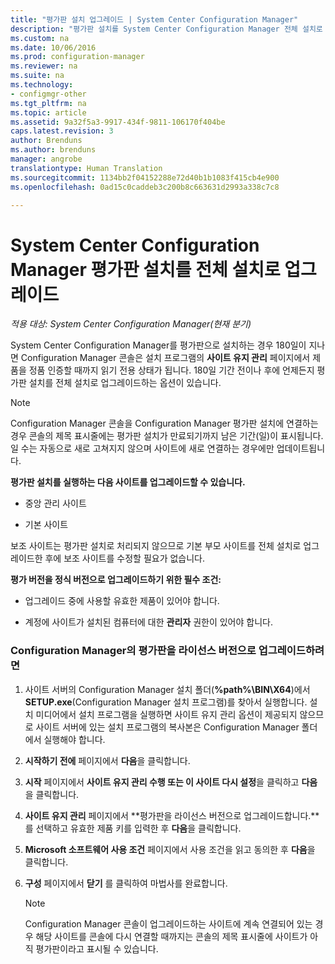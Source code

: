 ```yaml
---
title: "평가판 설치 업그레이드 | System Center Configuration Manager"
description: "평가판 설치를 System Center Configuration Manager 전체 설치로 업그레이드하는 방법을 알아봅니다."
ms.custom: na
ms.date: 10/06/2016
ms.prod: configuration-manager
ms.reviewer: na
ms.suite: na
ms.technology:
- configmgr-other
ms.tgt_pltfrm: na
ms.topic: article
ms.assetid: 9a32f5a3-9917-434f-9811-106170f404be
caps.latest.revision: 3
author: Brenduns
ms.author: brenduns
manager: angrobe
translationtype: Human Translation
ms.sourcegitcommit: 1134bb2f04152288e72d40b1b1083f415cb4e900
ms.openlocfilehash: 0ad15c0caddeb3c200b8c663631d2993a338c7c8

---
```

# <a name="upgrade-an-evaluation-install-of-system-center-configuration-manager-to-a-full-install"></a>System Center Configuration Manager 평가판 설치를 전체 설치로 업그레이드

*적용 대상: System Center Configuration Manager(현재 분기)*



 System Center Configuration Manager를 평가판으로 설치하는 경우 180일이 지나면 Configuration Manager 콘솔은 설치 프로그램의 **사이트 유지 관리** 페이지에서 제품을 정품 인증할 때까지 읽기 전용 상태가 됩니다. 180일 기간 전이나 후에 언제든지 평가판 설치를 전체 설치로 업그레이드하는 옵션이 있습니다.  

> [!NOTE]  
>  Configuration Manager 콘솔을 Configuration Manager 평가판 설치에 연결하는 경우 콘솔의 제목 표시줄에는 평가판 설치가 만료되기까지 남은 기간(일)이 표시됩니다. 일 수는 자동으로 새로 고쳐지지 않으며 사이트에 새로 연결하는 경우에만 업데이트됩니다.  

 **평가판 설치를 실행하는 다음 사이트를 업그레이드할 수 있습니다.**  

-   중앙 관리 사이트  

-   기본 사이트  

보조 사이트는 평가판 설치로 처리되지 않으므로 기본 부모 사이트를 전체 설치로 업그레이드한 후에 보조 사이트를 수정할 필요가 없습니다.  

**평가 버전을 정식 버전으로 업그레이드하기 위한 필수 조건:**  

-   업그레이드 중에 사용할 유효한 제품이 있어야 합니다.  

-   계정에 사이트가 설치된 컴퓨터에 대한 **관리자** 권한이 있어야 합니다.  

### <a name="to-upgrade-an-evaluation-edition-of-configuration-manager-to-a-licensed-edition"></a>Configuration Manager의 평가판을 라이선스 버전으로 업그레이드하려면  

1.  사이트 서버의 Configuration Manager 설치 폴더(**%path%\BIN\X64**)에서 **SETUP.exe**(Configuration Manager 설치 프로그램)를 찾아서 실행합니다.  설치 미디어에서 설치 프로그램을 실행하면 사이트 유지 관리 옵션이 제공되지 않으므로 사이트 서버에 있는 설치 프로그램의 복사본은 Configuration Manager 폴더에서 실행해야 합니다.  

2.  **시작하기 전에** 페이지에서 **다음**을 클릭합니다.  

3.  **시작** 페이지에서 **사이트 유지 관리 수행 또는 이 사이트 다시 설정**을 클릭하고 **다음**을 클릭합니다.  

4.  **사이트 유지 관리** 페이지에서 **평가판을 라이선스 버전으로 업그레이드합니다.**를 선택하고 유효한 제품 키를 입력한 후 **다음**을 클릭합니다.  

5.  **Microsoft 소프트웨어 사용 조건** 페이지에서 사용 조건을 읽고 동의한 후 **다음**을 클릭합니다.  

6.  **구성** 페이지에서 **닫기** 를 클릭하여 마법사를 완료합니다.  

    > [!NOTE]  
    >  Configuration Manager 콘솔이 업그레이드하는 사이트에 계속 연결되어 있는 경우 해당 사이트를 콘솔에 다시 연결할 때까지는 콘솔의 제목 표시줄에 사이트가 아직 평가판이라고 표시될 수 있습니다.  



<!--HONumber=Nov16_HO1-->


